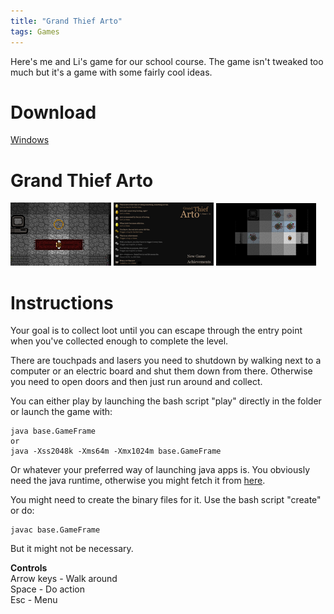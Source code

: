 ```yaml
---
title: "Grand Thief Arto"
tags: Games
---
```


Here's me and Li's game for our school course. The game isn't tweaked too much but it's a game with some fairly cool ideas.

# Download

[Windows](#)

# Grand Thief Arto

![](/images/games/arto1.png)
![](/images/games/arto2.png)
![](/images/games/arto3.png)

# Instructions

Your goal is to collect loot until you can escape through the entry point when you've collected enough to complete the level.

There are touchpads and lasers you need to shutdown by walking next to a computer or an electric board and shut them down from there. Otherwise you need to open doors and then just run around and collect.

You can either play by launching the bash script "play" directly in the folder or launch the game with:

    java base.GameFrame
    or
    java -Xss2048k -Xms64m -Xmx1024m base.GameFrame

Or whatever your preferred way of launching java apps is. You obviously need the java runtime, otherwise you might fetch it from [here](http://www.java.com/en/download/index.jsp).

You might need to create the binary files for it. Use the bash script "create" or do:

    javac base.GameFrame

But it might not be necessary.

**Controls**  
Arrow keys - Walk around  
Space - Do action  
Esc - Menu
